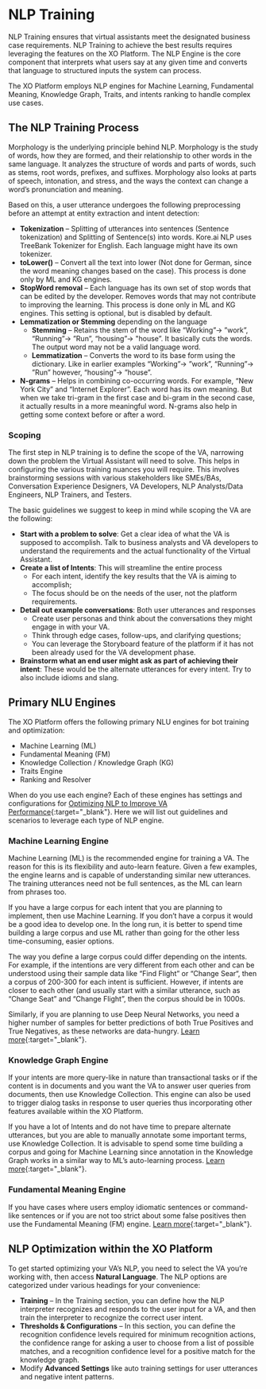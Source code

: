 # NLP Training 

NLP  Training ensures that virtual assistants meet the designated business case requirements. NLP Training to achieve the best results requires leveraging the features on the XO Platform. The NLP Engine is the core component that interprets what users say at any given time and converts that language to structured inputs the system can process.

The XO Platform employs NLP engines for Machine Learning, Fundamental Meaning, Knowledge Graph, Traits, and intents ranking to handle complex use cases. 

## The NLP Training Process

Morphology is the underlying principle behind NLP. Morphology is the study of words, how they are formed, and their relationship to other words in the same language. It analyzes the structure of words and parts of words, such as stems, root words, prefixes, and suffixes. Morphology also looks at parts of speech, intonation, and stress, and the ways the context can change a word’s pronunciation and meaning.

Based on this, a user utterance undergoes the following preprocessing before an attempt at entity extraction and intent detection:

* **Tokenization** – Splitting of utterances into sentences (Sentence tokenization) and Splitting of Sentence(s) into words. Kore.ai NLP uses TreeBank Tokenizer for English. Each language might have its own tokenizer.
* **toLower()** – Convert all the text into lower (Not done for German, since the word meaning changes based on the case). This process is done only by ML and KG engines.
* **StopWord removal** – Each language has its own set of stop words that can be edited by the developer. Removes words that may not contribute to improving the learning. This process is done only in ML and KG engines. This setting is optional, but is disabled by default.
* **Lemmatization or Stemming** depending on the language 
    * **Stemming** – Retains the stem of the word like “Working”-> ”work”, “Running”-> ”Run”, “housing”-> "house”. It basically cuts the words. The output word may not be a valid language word.
    * **Lemmatization** – Converts the word to its base form using the dictionary. Like in earlier examples “Working”-> ”work”, “Running”-> ”Run” however,  “housing”-> ”house”. 
* **N-grams** – Helps in combining co-occurring words. For example, “New York City” and “Internet Explorer”. Each word has its own meaning. But when we take tri-gram in the first case and bi-gram in the second case, it actually results in a more meaningful word. N-grams also help in getting some context before or after a word.

### Scoping

The first step in NLP training is to define the scope of the VA, narrowing down the problem the Virtual Assistant will need to solve. This helps in configuring the various training nuances you will require. This involves brainstorming sessions with various stakeholders like SMEs/BAs, Conversation Experience Designers, VA Developers, NLP Analysts/Data Engineers, NLP Trainers, and Testers.

The basic guidelines we suggest to keep in mind while scoping the VA are the following:

* **Start with a problem to solve**: Get a clear idea of what the VA is supposed to accomplish. Talk to business analysts and VA developers to understand the requirements and the actual functionality of the Virtual Assistant.
* **Create a list of Intents**: This will streamline the entire process
    * For each intent, identify the key results that the VA is aiming to accomplish;
    * The focus should be on the needs of the user, not the platform requirements.
* **Detail out example conversations**: Both user utterances and responses
    * Create user personas and think about the conversations they might engage in with your VA. 
    * Think through edge cases, follow-ups, and clarifying questions;
    * You can leverage the Storyboard feature of the platform if it has not been already used for the VA development phase.
* **Brainstorm what an end user might ask as part of achieving their intent**: These would be the alternate utterances for every intent. Try to also include idioms and slang.

## Primary NLU Engines 

The XO Platform offers the following primary NLU engines for bot training and optimization:

* Machine Learning (ML)
* Fundamental Meaning (FM)
* Knowledge Collection  / Knowledge Graph (KG)
* Traits Engine
* Ranking and Resolver

When do you use each engine? Each of these engines has settings and configurations for [Optimizing NLP to Improve VA Performance](/docs/xo/automation/natural-language/training/nlp-training-overview/#nlp-optimization-within-the-xo-platform){:target="_blank"}. Here we will list out guidelines and scenarios to leverage each type of NLP engine.

### Machine Learning Engine

Machine Learning (ML) is the recommended engine for training a VA. The reason for this is its flexibility and auto-learn feature. Given a few examples, the engine learns and is capable of understanding similar new utterances. The training utterances need not be full sentences, as the ML can learn from phrases too.

If you have a large corpus for each intent that you are planning to implement, then use Machine Learning. If you don’t have a corpus it would be a good idea to develop one. In the long run, it is better to spend time building a large corpus and use ML rather than going for the other less time-consuming, easier options.

The way you define a large corpus could differ depending on the intents. For example, if the intentions are very different from each other and can be understood using their sample data like “Find Flight” or “Change Sear“, then a corpus of 200-300 for each intent is sufficient. However, if intents are closer to each other (and usually start with a similar utterance, such as “Change Seat” and “Change Flight”, then the corpus should be in 1000s.

Similarly, if you are planning to use Deep Neural Networks, you need a higher number of samples for better predictions of both True Positives and True Negatives, as these networks are data-hungry. [Learn more](/docs/xo/automation/natural-language/training/machine-learning-engine/){:target="_blank"}.

### Knowledge Graph Engine

If your intents are more query-like in nature than transactional tasks or if the content is in documents and you want the VA to answer user queries from documents, then use Knowledge Collection. This engine can also be used to trigger dialog tasks in response to user queries thus incorporating other features available within the XO Platform.

If you have a lot of Intents and do not have time to prepare alternate utterances, but you are able to manually annotate some important terms, use Knowledge Collection. It is advisable to spend some time building a corpus and going for Machine Learning since annotation in the Knowledge Graph works in a similar way to ML’s auto-learning process. [Learn more](/docs/xo/answers/knowledge-ai/knowledge-graph-overview/){:target="_blank"}.

### Fundamental Meaning Engine

If you have cases where users employ idiomatic sentences or command-like sentences or if you are not too strict about some false positives then use the Fundamental Meaning (FM) engine. [Learn more](/docs/xo/automation/natural-language/training/fundamental-meaning/){:target="_blank"}.

## NLP Optimization within the XO Platform

To get started optimizing your VA’s NLP, you need to select the VA you’re working with, then access  **Natural Language**. The NLP options are categorized under various headings for your convenience:

* **Training** – In the Training section, you can define how the NLP interpreter recognizes and responds to the user input for a VA, and then train the interpreter to recognize the correct user intent.
* **Thresholds & Configurations** – In this section, you can define the recognition confidence levels required for minimum recognition actions, the confidence range for asking a user to choose from a list of possible matches, and a recognition confidence level for a positive match for the knowledge graph.
* Modify **Advanced Settings** like auto training settings for user utterances and negative intent patterns.